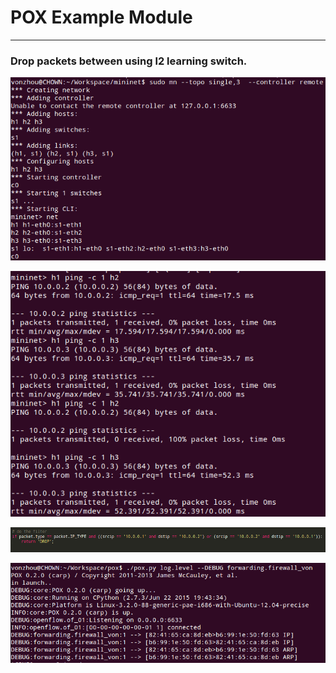 # POX Example Module
---


### Drop packets between using l2 learning switch.

![filter_h1_h2_1.png](filter_h1_h2_1.png)

![filter_h1_h2_1.png](filter_h1_h2_2.png)

![filter_h1_h2_1.png](filter_h1_h2_3.png)

![filter_h1_h2_1.png](filter_h1_h2_4.png)

